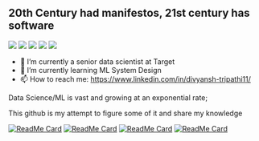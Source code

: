 
## 20th Century had manifestos, 21st century has software
![](https://img.shields.io/badge/<TensorFlow>-informational?style=flat&logo=<LOGO_NAME>&logoColor=white&color=2bbc8a)
![](https://img.shields.io/badge/<XGB>-informational?style=flat&logo=<LOGO_NAME>&logoColor=white&color=2bbc8a)
![](https://img.shields.io/badge/<LGBM>-informational?style=flat&logo=<LOGO_NAME>&logoColor=white&color=2bbc8a)
![](https://img.shields.io/badge/<Forecasting>-informational?style=flat&logo=<LOGO_NAME>&logoColor=white&color=2bbc8a)
![](https://img.shields.io/badge/<NLP>-informational?style=flat&logo=<LOGO_NAME>&logoColor=white&color=2bbc8a)


- 🔭 I’m currently a senior data scientist at Target
- 🌱 I’m currently learning ML System Design
- 📫 How to reach me: https://www.linkedin.com/in/divyansh-tripathi11/


<!--
**DivM11/DivM11** is a ✨ _special_ ✨ repository because its `README.md` (this file) appears on your GitHub profile.

Here are some ideas to get you started:

- 🔭 I’m currently working on ...
- 🌱 I’m currently learning ...
- 👯 I’m looking to collaborate on ...
- 🤔 I’m looking for help with ...
- 💬 Ask me about ...
- 📫 How to reach me: ...
- 😄 Pronouns: ...
- ⚡ Fun fact: ...
-->


Data Science/ML is vast and growing at an exponential rate; 

This github is my attempt to figure some of it and share my knowledge

[![ReadMe Card](https://github-readme-stats.vercel.app/api/pin/?username=divm11&repo=face-rater)](https://github.com/DivM11/face-rater)
[![ReadMe Card](https://github-readme-stats.vercel.app/api/pin/?username=divm11&repo=ml_solver)](https://github.com/DivM11/ml_solver)
[![ReadMe Card](https://github-readme-stats.vercel.app/api/pin/?username=divm11&repo=walmart-m5-challenge)](https://github.com/DivM11/walmart-m5-challenge)
[![ReadMe Card](https://github-readme-stats.vercel.app/api/pin/?username=divm11&repo=buynet)](https://github.com/DivM11/buynet)

